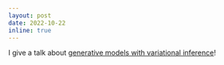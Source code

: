 ```yaml
---
layout: post
date: 2022-10-22
inline: true
---
```


I give a talk about [generative models with variational inference](../assets/pdf/Generative_Model_With_Variational_Inference.pdf)!
